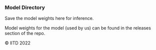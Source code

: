### Model Directory
Save the model weights here for inference. 

Model weights for the model (used by us) can be found in the releases section of the repo.

&copy; IITD 2022